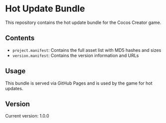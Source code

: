 # Hot Update Bundle

This repository contains the hot update bundle for the Cocos Creator game.

## Contents

- `project.manifest`: Contains the full asset list with MD5 hashes and sizes
- `version.manifest`: Contains the version information and URLs

## Usage

This bundle is served via GitHub Pages and is used by the game for hot updates.

## Version

Current version: 1.0.0 